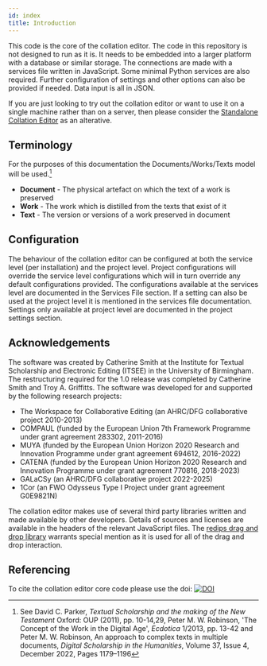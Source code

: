 ```yaml
---
id: index
title: Introduction
---
```


This code is the core of the collation editor. The code in this repository is not designed to run as it is. It needs to
be embedded into a larger platform with a database or similar storage. The connections are made with a services file
written in JavaScript. Some minimal Python services are also required. Further configuration of settings and other
options can also be provided if needed. Data input is all in JSON.

If you are just looking to try out the collation editor or want to use it on a single machine rather than on a server, then
please consider the [Standalone Collation Editor](https://github.com/itsee-birmingham/standalone_collation_editor) as an alterative.

## Terminology

For the purposes of this documentation the Documents/Works/Texts model will be used.[^1]

- **Document** - The physical artefact on which the text of a work is preserved
- **Work** - The work which is distilled from the texts that exist of it
- **Text** - The version or versions of a work preserved in document

## Configuration

The behaviour of the collation editor can be configured at both the service level (per installation) and the project level.
Project configurations will override the service level configurations which will in turn override any default configurations provided.
The configurations available at the services level are documented in the Services File section. If a setting can also be used at the
project level it is mentioned in the services file documentation. Settings only available at project level are documented in the
project settings section.

## Acknowledgements

The software was created by Catherine Smith at the Institute for Textual Scholarship and Electronic Editing (ITSEE) in
the University of Birmingham. The restructuring required for the 1.0 release was completed by Catherine Smith and Troy
A. Griffitts. The software was developed for and supported by the following research projects:

- The Workspace for Collaborative Editing (an AHRC/DFG collaborative project 2010-2013)
- COMPAUL (funded by the European Union 7th Framework Programme under grant agreement 283302, 2011-2016)
- MUYA (funded by the European Union Horizon 2020 Research and Innovation Programme under grant agreement 694612, 2016-2022)
- CATENA (funded by the European Union Horizon 2020 Research and Innovation Programme under grant agreement 770816, 2018-2023)
- GALaCSy (an AHRC/DFG collaborative project 2022-2025)
- 1Cor (an FWO Odysseus Type I Project under grant agreement G0E9821N)

The collation editor makes use of several third party libraries written and made available by other developers. Details
of sources and licenses are available in the headers of the relevant JavaScript files. The
[redips drag and drop library](https://github.com/dbunic/REDIPS_drag) warrants special mention as it is used for all of
the drag and drop interaction.

## Referencing

To cite the collation editor core code please use the doi:
[![DOI](https://zenodo.org/badge/142011800.svg)](https://zenodo.org/badge/latestdoi/142011800)

[^1]: See David C. Parker, *Textual Scholarship and the making of the New Testament* Oxford: OUP (2011), pp. 10-14,29, Peter M. W. Robinson, 'The Concept of the Work in the Digital Age', *Ecdotica* 1/2013, pp. 13-42 and Peter M. W. Robinson, An approach to complex texts in multiple documents, *Digital Scholarship in the Humanities*, Volume 37, Issue 4, December 2022, Pages 1179–1196
